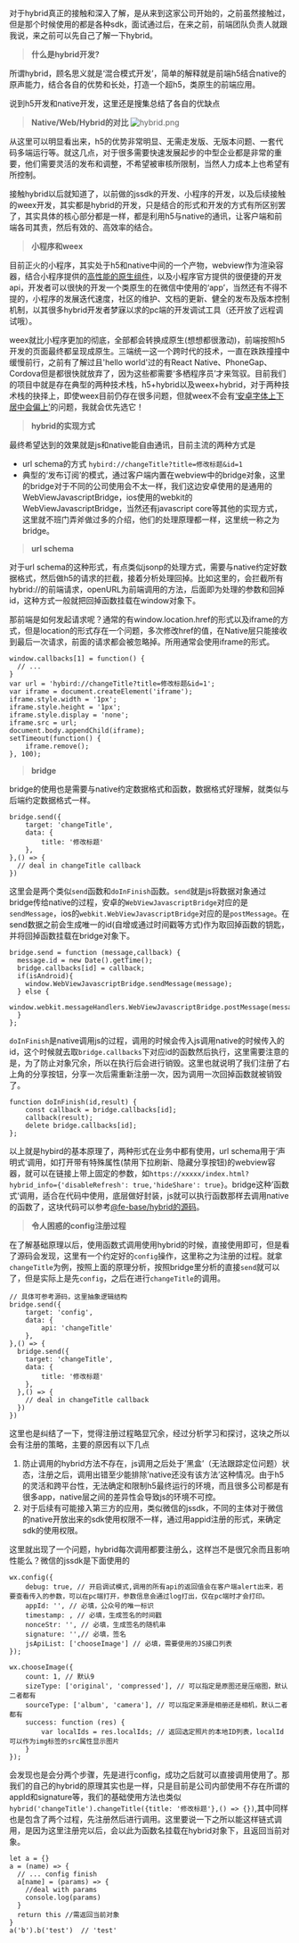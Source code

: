 对于hybrid真正的接触和深入了解，是从来到这家公司开始的，之前虽然接触过，但是那个时候使用的都是各种sdk，面试通过后，在来之前，前端团队负责人就跟我说，来之前可以先自己了解一下hybrid。

>**什么是hybrid开发?**

所谓hybrid，顾名思义就是‘混合模式开发’，简单的解释就是前端h5结合native的原声能力，结合各自的优势和长处，打造一个超h5，类原生的前端应用。

说到h5开发和native开发，这里还是搜集总结了各自的优缺点

>**Native/Web/Hybrid的对比**
![hybrid.png](http://h0.hucdn.com/open/201844/1427ff8851944915_1315x742.png)

从这里可以明显看出来，h5的优势非常明显、无需走发版、无版本问题、一套代码多端运行等。就这几点，对于很多需要快速发展起步的中型企业都是非常的重要，他们需要灵活的发布和调整，不希望被审核所限制，当然人力成本上也希望有所控制。

接触hybrid以后就知道了，以前做的jssdk的开发、小程序的开发，以及后续接触的weex开发，其实都是hybrid的开发，只是结合的形式和开发的方式有所区别罢了，其实具体的核心部分都是一样，都是利用h5与native的通讯，让客户端和前端各司其责，然后有效的、高效率的结合。

>**小程序和weex**

目前正火的小程序，其实处于h5和native中间的一个产物，webview作为渲染容器，结合小程序提供的[高性能的原生组件](https://developers.weixin.qq.com/miniprogram/dev/component/)，以及小程序官方提供的很便捷的开发api，开发者可以很快的开发一个类原生的在微信中使用的‘app’，当然还有不得不提的，小程序的发展迭代速度，社区的维护、文档的更新、健全的发布及版本控制机制，以其很多hybrid开发者梦寐以求的pc端的开发调试工具（还开放了远程调试哦）。

weex就比小程序更加的彻底，全部都会转换成原生(想想都很激动)，前端按照h5开发的页面最终都呈现成原生。三端统一这一个跨时代的技术，一直在跌跌撞撞中缓慢前行，之前有了解过且'hello world'过的有React Native、PhoneGap、Cordova但是都很快就放弃了，因为这些都需要‘多栖程序员’才来驾驭。目前我们的项目中就是存在典型的两种技术栈，h5+hybrid以及weex+hybrid，对于两种技术栈的抉择上，即使weex目前仍存在很多问题，但就weex不会有[‘安卓字体上下居中会偏上’](<https://zhuanlan.zhihu.com/p/25808995>)的问题，我就会优先选它！

>**hybrid的实现方式**

最终希望达到的效果就是js和native能自由通讯，目前主流的两种方式是
* url schema的方式 `hybird://changeTitle?title=修改标题&id=1`
* 典型的‘发布订阅’的模式，通过客户端内置在webview中的bridge对象，这里的bridge对于不同的公司使用会不太一样，我们这边安卓使用的是通用的WebViewJavascriptBridge，ios使用的webkit的WebViewJavascriptBridge，当然还有javascript core等其他的实现方式，这里就不班门弄斧做过多的介绍，他们的处理原理都一样，这里统一称之为bridge。

>**url schema**

对于url schema的这种形式，有点类似jsonp的处理方式，需要与native约定好数据格式，然后做h5的请求的拦截，接着分析处理回掉。比如这里的，会拦截所有hybrid://的前端请求，openURL为前端调用的方法，后面即为处理的参数和回掉id，这种方式一般就把回掉函数挂载在window对象下。

那前端是如何发起请求呢？通常的有window.location.href的形式以及iframe的方式，但是location的形式存在一个问题，多次修改href的值，在Native层只能接收到最后一次请求，前面的请求都会被忽略掉。所用通常会使用iframe的形式。

```
window.callbacks[1] = function() {
  // ...
}
var url = 'hybird://changeTitle?title=修改标题&id=1';
var iframe = document.createElement('iframe');
iframe.style.width = '1px';
iframe.style.height = '1px';
iframe.style.display = 'none';
iframe.src = url;
document.body.appendChild(iframe);
setTimeout(function() {
    iframe.remove();
}, 100);
```

>**bridge**

bridge的使用也是需要与native约定数据格式和函数，数据格式好理解，就类似与后端约定数据格式一样。

```
bridge.send({
    target: 'changeTitle',
    data: {
        title: '修改标题'
    },
},() => {
  // deal in changeTitle callback
})
```

这里会是两个类似`send`函数和`doInFinish`函数。`send`就是js将数据对象通过bridge传给native的过程，安卓的`WebViewJavascriptBridge`对应的是`sendMessage`，ios的`webkit.WebViewJavascriptBridge`对应的是`postMessage`。在send数据之前会生成唯一的id(自增或通过时间戳等方式)作为取回掉函数的钥匙，并将回掉函数挂载在bridge对象下。

```
bridge.send = function (message,callback) {
  message.id = new Date().getTime();
  bridge.callbacks[id] = callback;
  if(isAndroid){
    window.WebViewJavascriptBridge.sendMessage(message);
  } else {
    window.webkit.messageHandlers.WebViewJavascriptBridge.postMessage(message);
  }
};
```

`doInFinish`是native调用js的过程，调用的时候会传入js调用native的时候传入的id，这个时候就去取`bridge.callbacks`下对应id的函数然后执行，这里需要注意的是，为了防止对象冗余，所以在执行后会进行销毁。这里也就说明了我们注册了右上角的分享按钮，分享一次后需重新注册一次，因为调用一次回掉函数就被销毁了。

```
function doInFinish(id,result) {
    const callback = bridge.callbacks[id];
    callback(result);
    delete bridge.callbacks[id];
};
```

以上就是hybird的基本原理了，两种形式在业务中都有使用，url schema用于‘声明式‘调用，如打开带有特殊属性(禁用下拉刷新、隐藏分享按钮)的webview容器，就可以在链接上带上固定的参数，如`https://xxxxx/index.html?hybrid_info={'disableRefresh': true,'hideShare': true}`。bridge这种’函数式‘调用，适合在代码中使用，底层做好封装，js就可以执行函数那样去调用native的函数了，这块代码可以参考[@fe-base/hybrid的源码](http://git.husor.com/fe-base/hybrid/tree/master/src)。

>**令人困惑的config注册过程**

在了解基础原理以后，使用函数式调用使用hybrid的时候，直接使用即可，但是看了源码会发现，这里有一个约定好的`config`操作，这里称之为注册的过程。就拿`changeTitle`为例，按照上面的原理分析，按照bridge里分析的直接`send`就可以了，但是实际上是先`config`，之后在进行`changeTitle`的调用。

```
// 具体可参考源码，这里抽象逻辑结构
bridge.send({
    target: 'config',
    data: {
        api: 'changeTitle'
    },
},() => {
  bridge.send({
    target: 'changeTitle',
    data: {
        title: '修改标题'
    },
  },() => {
    // deal in changeTitle callback
  })
})
```

这里也是纠结了一下，觉得注册过程略显冗余，经过分析学习和探讨，这块之所以会有注册的策略，主要的原因有以下几点

1. 防止调用的hybrid方法不存在，js调用之后处于’黑盒’（无法跟踪定位问题）状态，注册之后，调用出错至少能排除’native还没有该方法’这种情况。由于h5的灵活和跨平台性，无法确定和限制h5最终运行的环境，而且很多公司都是有很多app，native层之间的差异性会导致js的环境不可控。
2. 对于后续有可能接入第三方的应用，类似微信的jssdk，不同的主体对于微信的native开放出来的sdk使用权限不一样，通过用appid注册的形式，来确定sdk的使用权限。

这里就出现了一个问题，hybrid每次调用都要注册么，这样岂不是很冗余而且影响性能么？微信的jssdk是下面使用的

```
wx.config({
    debug: true, // 开启调试模式,调用的所有api的返回值会在客户端alert出来，若要查看传入的参数，可以在pc端打开，参数信息会通过log打出，仅在pc端时才会打印。
    appId: '', // 必填，公众号的唯一标识
    timestamp: , // 必填，生成签名的时间戳
    nonceStr: '', // 必填，生成签名的随机串
    signature: '',// 必填，签名
    jsApiList: ['chooseImage'] // 必填，需要使用的JS接口列表
});

wx.chooseImage({
    count: 1, // 默认9
    sizeType: ['original', 'compressed'], // 可以指定是原图还是压缩图，默认二者都有
    sourceType: ['album', 'camera'], // 可以指定来源是相册还是相机，默认二者都有
    success: function (res) {
        var localIds = res.localIds; // 返回选定照片的本地ID列表，localId可以作为img标签的src属性显示图片
    }
});
```

会发现也是会分两个步骤，先是进行config，成功之后就可以直接调用使用了。那我们的自己的hybrid的原理其实也是一样，只是目前是公司内部使用不存在所谓的appId和signature等，我们的基础使用方法也类似`hybrid('changeTitle').changeTitle({title: '修改标题'},() => {})`,其中同样也是包含了两个过程，先注册然后进行调用。这里要说一下之所以能这样链式调用，是因为这里注册完以后，会以此为函数名挂载在hybrid对象下，且返回当前对象。

```
let a = {}
a = (name) => {
  // ... config finish
  a[name] = (params) => {
    //deal with params
    console.log(params)
  }
  return this //需返回当前对象
}
a('b').b('test')  // 'test'
```
